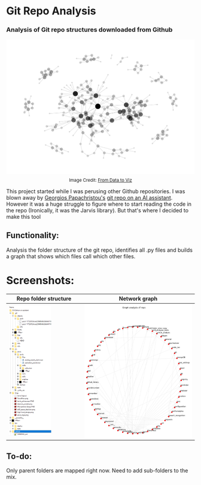 # Git Repo Analysis
### Analysis of Git repo structures downloaded from Github
<p align='center'>
 <img src="https://github.com/SwamiKannan/Git-Repo-Analysis/blob/main/cover.png" size=30%>
 <sub>Image Credit: <a href="https://www.data-to-viz.com/graph/network_files/figure-html/unnamed-chunk-6-1.png">From Data to Viz</a></sub>
</p>

This project started while I was perusing other Github repositories. I was blown away by <a href="https://github.com/ggeop">Georgios Papachristou's</a> <a href="https://github.com/ggeop/Python-ai-assistant">git repo on an AI assistant</a>. However it was a huge struggle to figure where to start reading the code in the repo (Ironically, it was the Jarvis library). But that's where I decided to make this tool

## Functionality:
Analysis the folder structure of the git repo, identifies all .py files and builds a graph that shows which files call which other files.

# Screenshots:
<!--
Original:
<img src="https://github.com/SwamiKannan/Git-Repo-Analysis/blob/main/folder_structure.PNG">
Final
<img src="https://github.com/SwamiKannan/Git-Repo-Analysis/blob/main/graph.jpg" width=100%>
-->
<table border="0" cellpadding="0">
 <thead>
<tr>
 <th> Repo folder structure</th>
 <th> Network graph </th> 
</tr>
 </thead>
 <tr>
  <td border="0" cellpadding="0" width=40%>
   <img src="https://github.com/SwamiKannan/Git-Repo-Analysis/blob/main/folder_structure.PNG" width="60%" />
  </td>
  <td border="0">
   <img src="https://github.com/SwamiKannan/Git-Repo-Analysis/blob/main/graph.jpg" width="150%" /> 
  </td>
 </tr>
</table>




<!--
<p float="center">
<b>Repo structure</b> &nbsp;&nbsp;&nbsp;&nbsp;&nbsp;&nbsp;&nbsp;&nbsp;&nbsp;&nbsp;&nbsp;&nbsp;&nbsp;&nbsp;&nbsp;&nbsp;&nbsp;&nbsp;&nbsp;&nbsp;&nbsp;&nbsp;&nbsp;&nbsp;&nbsp;&nbsp;&nbsp;&nbsp;&nbsp;&nbsp;&nbsp;&nbsp;&nbsp;&nbsp;&nbsp;&nbsp;&nbsp;&nbsp;&nbsp;&nbsp;&nbsp;&nbsp;&nbsp;&nbsp;&nbsp;&nbsp;&nbsp;&nbsp;&nbsp;&nbsp;&nbsp;&nbsp;&nbsp;&nbsp;&nbsp;&nbsp;&nbsp;&nbsp;&nbsp;&nbsp;&nbsp;&nbsp;&nbsp;&nbsp;&nbsp;&nbsp;&nbsp;&nbsp;&nbsp;&nbsp;&nbsp;&nbsp;&nbsp;&nbsp;&nbsp;&nbsp;&nbsp;&nbsp;&nbsp;&nbsp;&nbsp;&nbsp;&nbsp;&nbsp;&nbsp;&nbsp;&nbsp;&nbsp;&nbsp;&nbsp;&nbsp;&nbsp;&nbsp;&nbsp;&nbsp;&nbsp;&nbsp;&nbsp;&nbsp;&nbsp;&nbsp;&nbsp;&nbsp;&nbsp;&nbsp;&nbsp;&nbsp;&nbsp;&nbsp;&nbsp;&nbsp;&nbsp;&nbsp;&nbsp;&nbsp;&nbsp;&nbsp;&nbsp;&nbsp;&nbsp;&nbsp;&nbsp;&nbsp;&nbsp; <b>Repo structure</b>
  
  
</p>
<p float="left">
  
  <img src="https://github.com/SwamiKannan/Git-Repo-Analysis/blob/main/folder_structure.PNG" width="30%" />
  <img src="https://github.com/SwamiKannan/Git-Repo-Analysis/blob/main/graph.jpg" width="65%" /> 
</p>




-->


## To-do:
Only parent folders are mapped right now. Need to add sub-folders to the mix.


